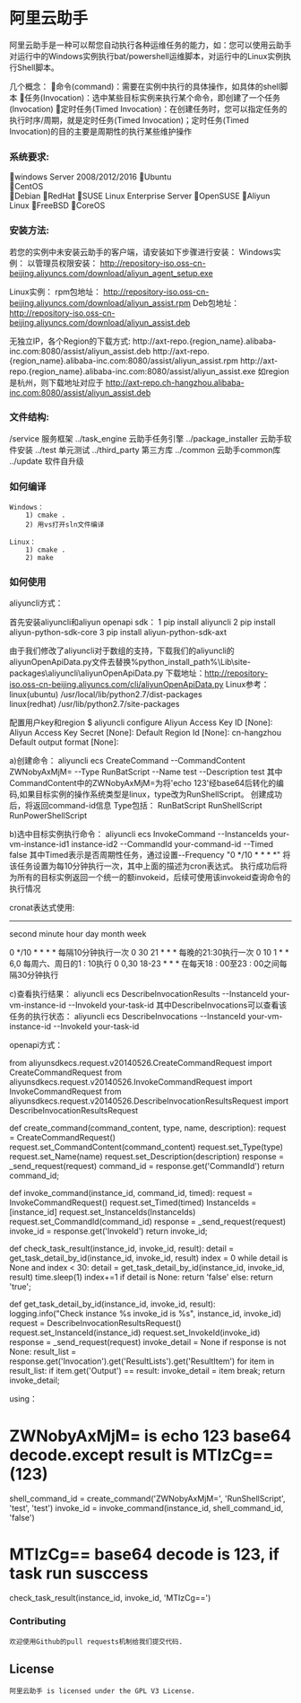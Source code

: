 # 阿里云助手

阿里云助手是一种可以帮您自动执行各种运维任务的能力，如：您可以使用云助手对运行中的Windows实例执行bat/powershell运维脚本，对运行中的Linux实例执行Shell脚本。

几个概念：
命令(command)：需要在实例中执行的具体操作，如具体的shell脚本
任务(Invocation)：选中某些目标实例来执行某个命令，即创建了一个任务(Invocation)
定时任务(Timed Invocation)：在创建任务时，您可以指定任务的执行时序/周期，就是定时任务(Timed Invocation)；定时任务(Timed Invocation)的目的主要是周期性的执行某些维护操作

### 系统要求:

windows Server 2008/2012/2016
Ubuntu   
CentOS  
Debian
RedHat
SUSE Linux Enterprise Server
OpenSUSE
Aliyun Linux
FreeBSD
CoreOS

### 安装方法:
若您的实例中未安装云助手的客户端，请安装如下步骤进行安装：
Windows实例：
以管理员权限安装：
    http://repository-iso.oss-cn-beijing.aliyuncs.com/download/aliyun_agent_setup.exe

Linux实例：
rpm包地址：
    http://repository-iso.oss-cn-beijing.aliyuncs.com/download/aliyun_assist.rpm
Deb包地址：
    http://repository-iso.oss-cn-beijing.aliyuncs.com/download/aliyun_assist.deb
		
无独立IP，各个Region的下载方式:
  http://axt-repo.{region_name}.alibaba-inc.com:8080/assist/aliyun_assist.deb
  http://axt-repo.{region_name}.alibaba-inc.com:8080/assist/aliyun_assist.rpm
  http://axt-repo.{region_name}.alibaba-inc.com:8080/assist/aliyun_assist.exe
如region是杭州，则下载地址对应于 http://axt-repo.ch-hangzhou.alibaba-inc.com:8080/assist/aliyun_assist.deb

### 文件结构:

  /service  服务框架
../task_engine 云助手任务引擎
../package_installer 云助手软件安装
../test  单元测试
../third_party 第三方库
../common 云助手common库
../update 软件自升级
	
### 如何编译
    Windows：
		1) cmake .
		2) 用vs打开sln文件编译
		
    Linux：
		1) cmake .
		2) make
		

### 如何使用

  aliyuncli方式：
 
  首先安装aliyuncli和aliyun openapi sdk：
1 pip install aliyuncli
2 pip install aliyun-python-sdk-core
3 pip install aliyun-python-sdk-axt
	
由于我们修改了aliyuncli对于数组的支持，下载我们的aliyuncli的aliyunOpenApiData.py文件去替换%python_install_path%\Lib\site-packages\aliyuncli\aliyunOpenApiData.py
  下载地址：http://repository-iso.oss-cn-beijing.aliyuncs.com/cli/aliyunOpenApiData.py
  Linux参考：
  linux(ubuntu)
    /usr/local/lib/python2.7/dist-packages   
  linux(redhat)
    /usr/lib/python2.7/site-packages
	
  配置用户key和region
$ aliyuncli configure
Aliyun Access Key ID [None]: <Your aliyun access key id>
Aliyun Access Key Secret [None]: <Your aliyun access key secret>
Default Region Id [None]: cn-hangzhou
Default output format [None]: 

a)创建命令：
  aliyuncli ecs CreateCommand --CommandContent ZWNobyAxMjM= --Type RunBatScript --Name test --Description test
其中 CommandContent中的ZWNobyAxMjM=为将'echo 123'经base64后转化的编码,如果目标实例的操作系统类型是linux，type改为RunShellScript。
创建成功后，将返回command-id信息
Type包括：
RunBatScript
RunShellScript
RunPowerShellScript

b)选中目标实例执行命令：
  aliyuncli ecs InvokeCommand --InstanceIds  your-vm-instance-id1 instance-id2 --CommandId your-command-id --Timed false
其中Timed表示是否周期性任务，通过设置--Frequency "0 */10 * * * *" 将该任务设置为每10分钟执行一次，其中上面的描述为cron表达式。
执行成功后将为所有的目标实例返回一个统一的额invokeid，后续可使用该invokeid查询命令的执行情况

cronat表达式使用:
*       *      *    *   *      *
second minute hour day month week

0 */10 * * * *  每隔10分钟执行一次
0 30 21 * * * 每晚的21:30执行一次
0 10 1 * * 6,0 每周六、周日的1 : 10执行
0 0,30 18-23 * * * 在每天18 : 00至23 : 00之间每隔30分钟执行

c)查看执行结果：
  aliyuncli ecs DescribeInvocationResults --InstanceId your-vm-instance-id --InvokeId your-task-id
其中DescribeInvocations可以查看该任务的执行状态：
  aliyuncli ecs DescribeInvocations --InstanceId your-vm-instance-id --InvokeId your-task-id

  openapi方式：

from aliyunsdkecs.request.v20140526.CreateCommandRequest import CreateCommandRequest
from aliyunsdkecs.request.v20140526.InvokeCommandRequest import InvokeCommandRequest
from aliyunsdkecs.request.v20140526.DescribeInvocationResultsRequest import DescribeInvocationResultsRequest

def create_command(command_content, type, name, description):
    request = CreateCommandRequest()
    request.set_CommandContent(command_content)
    request.set_Type(type)
    request.set_Name(name)
    request.set_Description(description)
    response = _send_request(request)
    command_id = response.get('CommandId')
    return command_id;

def invoke_command(instance_id, command_id, timed):
    request = InvokeCommandRequest()
    request.set_Timed(timed)
    InstanceIds = [instance_id]
    request.set_InstanceIds(InstanceIds)
    request.set_CommandId(command_id)
    response = _send_request(request)
    invoke_id = response.get('InvokeId')
    return invoke_id;

def check_task_result(instance_id, invoke_id, result):
    detail = get_task_detail_by_id(instance_id, invoke_id, result)
    index = 0
    while detail is None and index < 30:
        detail = get_task_detail_by_id(instance_id, invoke_id, result)
        time.sleep(1)
        index+=1
    if detail is None:
        return 'false'
    else:
        return 'true';

def get_task_detail_by_id(instance_id, invoke_id, result):
    logging.info("Check instance %s invoke_id is %s", instance_id, invoke_id)
    request = DescribeInvocationResultsRequest()
    request.set_InstanceId(instance_id)
    request.set_InvokeId(invoke_id)
    response = _send_request(request)
    invoke_detail = None
    if response is not None:
        result_list = response.get('Invocation').get('ResultLists').get('ResultItem')
        for item in result_list:
            if item.get('Output') == result:
                invoke_detail = item
                break;
        return invoke_detail;

using： 
  # ZWNobyAxMjM= is echo 123 base64 decode.except result is MTIzCg==(123)
  shell_command_id = create_command('ZWNobyAxMjM=', 'RunShellScript', 'test', 'test')
  invoke_id = invoke_command(instance_id, shell_command_id, 'false')
  # MTIzCg== base64 decode is 123, if task run susccess
  check_task_result(instance_id, invoke_id, 'MTIzCg==')

### Contributing

    欢迎使用Github的pull requests机制给我们提交代码.

## License

    阿里云助手 is licensed under the GPL V3 License.